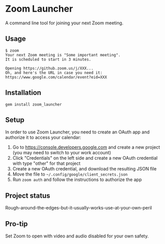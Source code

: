 # Zoom Launcher

A command line tool for joining your next Zoom meeting.

## Usage

```
$ zoom
Your next Zoom meeting is "Some important meeting".
It is scheduled to start in 3 minutes.

Opening https://github.zoom.us/j/XXX...
Oh, and here's the URL in case you need it: https://www.google.com/calendar/event?eid=XXX
```

## Installation

`gem install zoom_launcher`

## Setup

In order to use Zoom Launcher, you need to create an OAuth app and authorize it to access your calendar:

1. Go to https://console.developers.google.com and create a new project (you may need to switch to your work account)
2. Click "Credentials" on the left side and create a new OAuth credential with type "other" for that project
3. Create a new OAuth credential, and download the resulting JSON file
4. Move the file to `~/.config/google/client_secrets.json`
5. Run `zoom auth` and follow the instructions to authorize the app

## Project status

Rough-around-the-edges-but-it-usually-works-use-at-your-own-peril

## Pro-tip

Set Zoom to open with video and audio disabled for your own safety.

